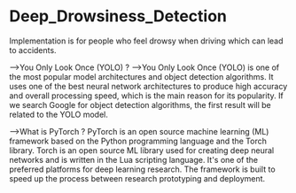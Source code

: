 # Deep_Drowsiness_Detection
Implementation is for people who feel drowsy when driving which can lead to accidents.

-->You Only Look Once (YOLO) ?
-->You Only Look Once (YOLO) is one of the most popular model architectures and object detection algorithms. It uses one of the best neural network architectures to produce high accuracy and overall processing 
   speed, which is the main reason for its popularity. If we search Google for object detection algorithms, the first result will be related to the YOLO model.

-->What is PyTorch ?
PyTorch is an open source machine learning (ML) framework based on the Python programming language and the Torch library. Torch is an open source ML library used for creating deep neural networks and is written in the Lua scripting language. It's one of the preferred platforms for deep learning research. The framework is built to speed up the process between research prototyping and deployment.

